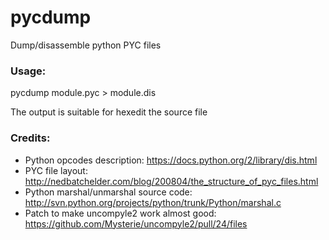 # pycdump
Dump/disassemble python PYC files

### Usage:
pycdump module.pyc > module.dis

The output is suitable for hexedit the source file

### Credits:
* Python opcodes description: https://docs.python.org/2/library/dis.html
* PYC file layout: http://nedbatchelder.com/blog/200804/the_structure_of_pyc_files.html
* Python marshal/unmarshal source code: http://svn.python.org/projects/python/trunk/Python/marshal.c
* Patch to make uncompyle2 work almost good: https://github.com/Mysterie/uncompyle2/pull/24/files

